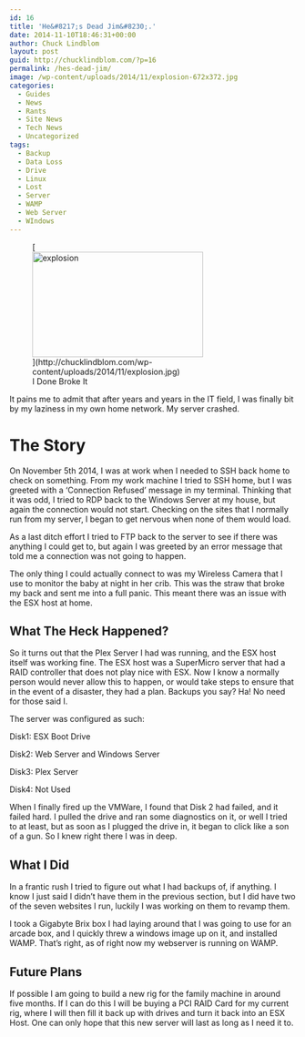 ```yaml
---
id: 16
title: 'He&#8217;s Dead Jim&#8230;.'
date: 2014-11-10T18:46:31+00:00
author: Chuck Lindblom
layout: post
guid: http://chucklindblom.com/?p=16
permalink: /hes-dead-jim/
image: /wp-content/uploads/2014/11/explosion-672x372.jpg
categories:
  - Guides
  - News
  - Rants
  - Site News
  - Tech News
  - Uncategorized
tags:
  - Backup
  - Data Loss
  - Drive
  - Linux
  - Lost
  - Server
  - WAMP
  - Web Server
  - WIndows
---
```

<figure id="attachment_18" style="max-width: 300px" class="wp-caption aligncenter">[<img class="wp-image-18 size-medium" src="http://chucklindblom.com/wp-content/uploads/2014/11/explosion-300x185.jpg" alt="explosion" width="300" height="185" srcset="http://chucklindblom.com/wp-content/uploads/2014/11/explosion-300x185.jpg 300w, http://chucklindblom.com/wp-content/uploads/2014/11/explosion.jpg 917w" sizes="(max-width: 300px) 100vw, 300px" />](http://chucklindblom.com/wp-content/uploads/2014/11/explosion.jpg)<figcaption class="wp-caption-text">I Done Broke It</figcaption></figure> 

It pains me to admit that after years and years in the IT field, I was finally bit by my laziness in my own home network. My server crashed.

# The Story

On November 5th 2014, I was at work when I needed to SSH back home to check on something. From my work machine I tried to SSH home, but I was greeted with a &#8216;Connection Refused&#8217; message in my terminal. Thinking that it was odd, I tried to RDP back to the Windows Server at my house, but again the connection would not start. Checking on the sites that I normally run from my server, I began to get nervous when none of them would load.

<!--more-->

As a last ditch effort I tried to FTP back to the server to see if there was anything I could get to, but again I was greeted by an error message that told me a connection was not going to happen.

The only thing I could actually connect to was my Wireless Camera that I use to monitor the baby at night in her crib. This was the straw that broke my back and sent me into a full panic. This meant there was an issue with the ESX host at home.

## What The Heck Happened?

So it turns out that the Plex Server I had was running, and the ESX host itself was working fine. The ESX host was a SuperMicro server that had a RAID controller that does not play nice with ESX. Now I know a normally person would never allow this to happen, or would take steps to ensure that in the event of a disaster, they had a plan. Backups you say? Ha! No need for those said I.

The server was configured as such:

Disk1: ESX Boot Drive
  
Disk2: Web Server and Windows Server
  
Disk3: Plex Server
  
Disk4: Not Used

When I finally fired up the VMWare, I found that Disk 2 had failed, and it failed hard. I pulled the drive and ran some diagnostics on it, or well I tried to at least, but as soon as I plugged the drive in, it began to click like a son of a gun. So I knew right there I was in deep.

## What I Did

In a frantic rush I tried to figure out what I had backups of, if anything. I know I just said I didn&#8217;t have them in the previous section, but I did have two of the seven websites I run, luckily I was working on them to revamp them.

I took a Gigabyte Brix box I had laying around that I was going to use for an arcade box, and I quickly threw a windows image up on it, and installed WAMP. That&#8217;s right, as of right now my webserver is running on WAMP.

## Future Plans

If possible I am going to build a new rig for the family machine in around five months. If I can do this I will be buying a PCI RAID Card for my current rig, where I will then fill it back up with drives and turn it back into an ESX Host. One can only hope that this new server will last as long as I need it to.